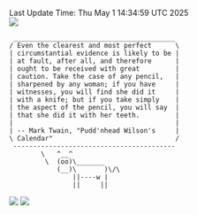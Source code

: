 Last Update Time: 
Thu May  1 14:34:59 UTC 2025
<br>![](https://img.shields.io/badge/%E5%A4%A7%E5%AE%B6-%E5%AE%89%E5%AE%89-green)<br>
```
 _________________________________________
/ Even the clearest and most perfect      \
| circumstantial evidence is likely to be |
| at fault, after all, and therefore      |
| ought to be received with great         |
| caution. Take the case of any pencil,   |
| sharpened by any woman; if you have     |
| witnesses, you will find she did it     |
| with a knife; but if you take simply    |
| the aspect of the pencil, you will say  |
| that she did it with her teeth.         |
|                                         |
| -- Mark Twain, "Pudd'nhead Wilson's     |
\ Calendar"                               /
 -----------------------------------------
        \   ^__^
         \  (oo)\_______
            (__)\       )\/\
                ||----w |
                ||     ||
```
![](https://github-readme-stats.vercel.app/api?username=chenlitw)
![](https://github-readme-stats.vercel.app/api/top-langs/?username=chenlitw)
